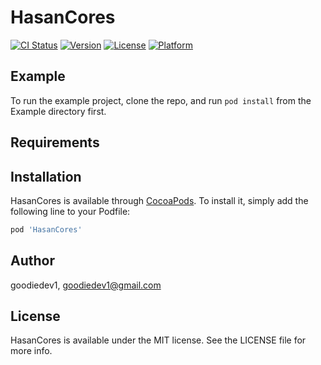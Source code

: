 # HasanCores

[![CI Status](https://img.shields.io/travis/goodiedev1/HasanCores.svg?style=flat)](https://travis-ci.org/goodiedev1/HasanCores)
[![Version](https://img.shields.io/cocoapods/v/HasanCores.svg?style=flat)](https://cocoapods.org/pods/HasanCores)
[![License](https://img.shields.io/cocoapods/l/HasanCores.svg?style=flat)](https://cocoapods.org/pods/HasanCores)
[![Platform](https://img.shields.io/cocoapods/p/HasanCores.svg?style=flat)](https://cocoapods.org/pods/HasanCores)

## Example

To run the example project, clone the repo, and run `pod install` from the Example directory first.

## Requirements

## Installation

HasanCores is available through [CocoaPods](https://cocoapods.org). To install
it, simply add the following line to your Podfile:

```ruby
pod 'HasanCores'
```

## Author

goodiedev1, goodiedev1@gmail.com

## License

HasanCores is available under the MIT license. See the LICENSE file for more info.
